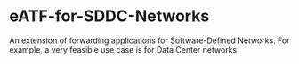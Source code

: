 # eATF-for-SDDC-Networks
An extension of forwarding applications for Software-Defined Networks. For example, a very feasible use case is for Data Center networks
